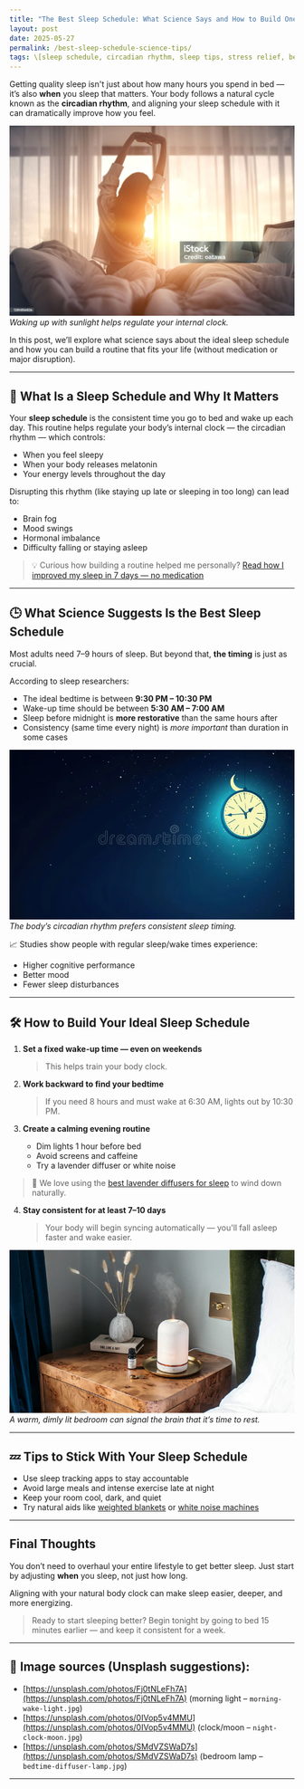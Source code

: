 ```yaml
---
title: "The Best Sleep Schedule: What Science Says and How to Build One"
layout: post
date: 2025-05-27
permalink: /best-sleep-schedule-science-tips/
tags: \[sleep schedule, circadian rhythm, sleep tips, stress relief, better sleep]
---
```


Getting quality sleep isn't just about how many hours you spend in bed — it’s also **when** you sleep that matters. Your body follows a natural cycle known as the **circadian rhythm**, and aligning your sleep schedule with it can dramatically improve how you feel.

![Morning wake-up sunlight](/assets/img/morning-wake-light.jpg)
*Waking up with sunlight helps regulate your internal clock.*

In this post, we’ll explore what science says about the ideal sleep schedule and how you can build a routine that fits your life (without medication or major disruption).

---

## 🧠 What Is a Sleep Schedule and Why It Matters

Your **sleep schedule** is the consistent time you go to bed and wake up each day. This routine helps regulate your body’s internal clock — the circadian rhythm — which controls:

* When you feel sleepy
* When your body releases melatonin
* Your energy levels throughout the day

Disrupting this rhythm (like staying up late or sleeping in too long) can lead to:

* Brain fog
* Mood swings
* Hormonal imbalance
* Difficulty falling or staying asleep

> 💡 Curious how building a routine helped me personally? [Read how I improved my sleep in 7 days — no medication](/how-i-improved-sleep-in-7-days/)

---

## 🕒 What Science Suggests Is the Best Sleep Schedule

Most adults need 7–9 hours of sleep. But beyond that, **the timing** is just as crucial.

According to sleep researchers:

* The ideal bedtime is between **9:30 PM – 10:30 PM**
* Wake-up time should be between **5:30 AM – 7:00 AM**
* Sleep before midnight is **more restorative** than the same hours after
* Consistency (same time every night) is *more important* than duration in some cases

![Clock and moon night time](/assets/img/night-clock-moon.jpg)
*The body’s circadian rhythm prefers consistent sleep timing.*

📈 Studies show people with regular sleep/wake times experience:

* Higher cognitive performance
* Better mood
* Fewer sleep disturbances

---

## 🛠️ How to Build Your Ideal Sleep Schedule

1. **Set a fixed wake-up time — even on weekends**

   > This helps train your body clock.

2. **Work backward to find your bedtime**

   > If you need 8 hours and must wake at 6:30 AM, lights out by 10:30 PM.

3. **Create a calming evening routine**

   * Dim lights 1 hour before bed
   * Avoid screens and caffeine
   * Try a lavender diffuser or white noise

> 🌿 We love using the [best lavender diffusers for sleep](/why-lavender-diffusers-help-sleep/) to wind down naturally.

4. **Stay consistent for at least 7–10 days**

   > Your body will begin syncing automatically — you'll fall asleep faster and wake easier.

![Relaxing bedroom lamp](/assets/img/bedtime-diffuser-lamp.jpg)
*A warm, dimly lit bedroom can signal the brain that it’s time to rest.*

---

## 💤 Tips to Stick With Your Sleep Schedule

* Use sleep tracking apps to stay accountable
* Avoid large meals and intense exercise late at night
* Keep your room cool, dark, and quiet
* Try natural aids like [weighted blankets](/2025-05-15-top-5-weighted-blankets-review/) or [white noise machines](/2025-05-14-top-5-white-noise-machines-2025/)

---

## Final Thoughts

You don’t need to overhaul your entire lifestyle to get better sleep. Just start by adjusting **when** you sleep, not just how long.

Aligning with your natural body clock can make sleep easier, deeper, and more energizing.

> Ready to start sleeping better? Begin tonight by going to bed 15 minutes earlier — and keep it consistent for a week.

---

## 📸 Image sources (Unsplash suggestions):

* [https://unsplash.com/photos/Fj0tNLeFh7A](https://unsplash.com/photos/Fj0tNLeFh7A) (morning light – `morning-wake-light.jpg`)
* [https://unsplash.com/photos/0IVop5v4MMU](https://unsplash.com/photos/0IVop5v4MMU) (clock/moon – `night-clock-moon.jpg`)
* [https://unsplash.com/photos/SMdVZSWaD7s](https://unsplash.com/photos/SMdVZSWaD7s) (bedroom lamp – `bedtime-diffuser-lamp.jpg`)

---
